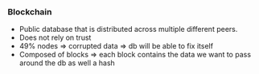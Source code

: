 ### Blockchain

- Public database that is distributed across multiple different peers. 
- Does not rely on trust
- 49% nodes => corrupted data => db will be able to fix itself
- Composed of blocks => each block contains the data we want to pass around the db as well a hash
